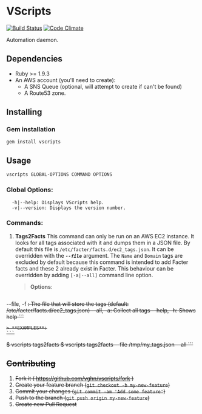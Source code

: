 # VScripts
  [![Build Status](https://travis-ci.org/vghn/vscripts.svg?branch=master)](https://travis-ci.org/vghn/vscripts)
  [![Code Climate](https://codeclimate.com/github/vghn/vscripts.png)](https://codeclimate.com/github/vghn/vscripts)

Automation daemon.

## Dependencies
- Ruby >= 1.9.3
- An AWS account (you'll need to create):
  - A SNS Queue (optional, will attempt to create if can't be found)
  - A Route53 zone.

## Installing

### Gem installation
`gem install vscripts`


## Usage

```
vscripts GLOBAL-OPTIONS COMMAND OPTIONS
```


### Global Options:
```
  -h|--help: Displays VScripts help.
  -v|--version: Displays the version number.
```


### Commands:

1. **Tags2Facts**
  This command can only be run on an AWS EC2 instance. It looks for all tags
associated with it and dumps them in a JSON file. By default this file is
`/etc/facter/facts.d/ec2_tags.json`. It can be overridden with the
***`--file`*** argument.
The `Name` and `Domain` tags are excluded by default because this command is
intended to add Facter facts and these 2 already exist in Facter. This behaviour
can be overridden by adding `[-a|--all]` command line option.

    > **Options**:
    ```
--file, -f <s>: The file that will store the tags (default:
                /etc/facter/facts.d/ec2_tags.json)
--all,  -a: Collect all tags
--help, -h: Shows help
    ```

    > **EXAMPLES**:
    ```
$ vscripts tags2facts
$ vscripts tags2facts --file /tmp/my_tags.json --all
    ```


## Contributing

1. Fork it ( https://github.com/vghn/vscripts/fork )
2. Create your feature branch (`git checkout -b my-new-feature`)
3. Commit your changes (`git commit -am 'Add some feature'`)
4. Push to the branch (`git push origin my-new-feature`)
5. Create new Pull Request
